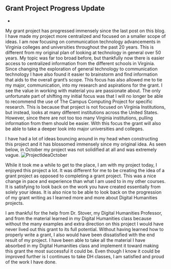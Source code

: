 ## **Grant Project Progress Update** 
-
My grant project has progressed immensely since the last post on this blog. I have made my project more centralized and focused on a smaller scope of ideas. I am now focusing on communication technology advancements in Virginia colleges and universities throughout the past 20 years. 
This is different from my original plan of looking at technology in general over 50 years. My topic was far too broad before, but thankfully now there is easier access to centralized information from the different schools in Virginia. Since changing the exploration of general technology to communication technology I have also found it easier to brainstorm and find information that aids to the overall grant’s scope. This focus has also allowed me to tie my major, communication, into my research and aspirations for the grant. I see the value in working with material you are passionate about. 
The only unfortunate part of shifting my initial focus was that I will no longer be able to recommend the use of The Campus Computing Project for specific research. This is because that project is not focused on Virginia Institutions, but instead, looks at many different institutions across the United States. However, since there are not too too many Virginia institutions, pulling information from them should be easier. With this focus the grant will also be able to take a deeper look into major universities and colleges. 
 
I have had a lot of ideas bouncing around in my head when constructing this project and it has blossomed immensely since my original idea. As seen below, in October my project was not solidified at all and was extremely vague. 
![ProjectIdeaOctober](https://hannahfulk.github.io/hannah/images/BlogPostGraphic.JPG)

 
While it took me a while to get to the place, I am with my project today, I enjoyed this project a lot. It was different for me to be creating the idea of a grant project as opposed to completing a grant project. This was a nice change in pace and experience than what I am used to in my other courses. It is satisfying to look back on the work you have created essentially from solely your ideas. It is also nice to be able to look back on the progression of my grant writing as I learned more and more about Digital Humanities projects. 
 
I am thankful for the help from Dr. Stover, my Digital Humanities Professor, and from the material learned in my Digital Humanities class because without the many examples and extra direction on this project I would have never lived out this grant to its full potential. Without having learned how to properly write a grant, I also would have been dissatisfied with the end result of my project. I have been able to take all the material I have absorbed in my Digital Humanities class and implement it toward making this grant the most successful it could be. Even though I know it could be improved further is I continues to take DH classes, I am satisfied and proud of the work I have done. 
